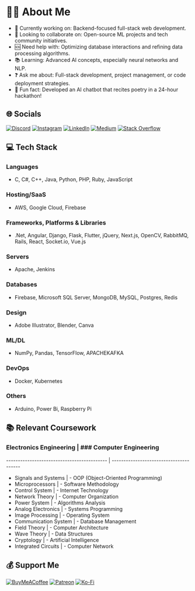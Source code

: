 # 👨‍💻 About Me

- 🔭 Currently working on: Backend-focused full-stack web development.
- 🤝 Looking to collaborate on: Open-source ML projects and tech community initiatives.
- 🆘 Need help with: Optimizing database interactions and refining data processing algorithms.
- 📚 Learning: Advanced AI concepts, especially neural networks and NLP.
- ❓ Ask me about: Full-stack development, project management, or code deployment strategies.
- 🎉 Fun fact: Developed an AI chatbot that recites poetry in a 24-hour hackathon!

## 🌐 Socials

[![Discord](https://img.shields.io/badge/Discord-%237289DA.svg?logo=discord&logoColor=white)](https://discord.gg/zBByrPNf) 
[![Instagram](https://img.shields.io/badge/Instagram-%23E4405F.svg?logo=Instagram&logoColor=white)](https://www.instagram.com/cesr.bayram/?igshid=ODA1NTc5OTg5Nw==) 
[![LinkedIn](https://img.shields.io/badge/LinkedIn-%230077B5.svg?logo=linkedin&logoColor=white)](https://www.linkedin.com/in/cesur-bayram/) 
[![Medium](https://img.shields.io/badge/Medium-12100E?logo=medium&logoColor=white)](https://medium.com/@cesr.bayram)
[![Stack Overflow](https://img.shields.io/badge/-Stackoverflow-FE7A16?logo=stack-overflow&logoColor=white)](https://stackoverflow.com/users/22107922/cesr-bayram)

## 💻 Tech Stack

### Languages

- C, C#, C++, Java, Python, PHP, Ruby, JavaScript

### Hosting/SaaS

- AWS, Google Cloud, Firebase

### Frameworks, Platforms & Libraries

- .Net, Angular, Django, Flask, Flutter, jQuery, Next.js, OpenCV, RabbitMQ, Rails, React, Socket.io, Vue.js

### Servers

- Apache, Jenkins

### Databases

- Firebase, Microsoft SQL Server, MongoDB, MySQL, Postgres, Redis

### Design

- Adobe Illustrator, Blender, Canva

### ML/DL

- NumPy, Pandas, TensorFlow, APACHEKAFKA

### DevOps

- Docker, Kubernetes

### Others

- Arduino, Power Bi, Raspberry Pi

## 📚 Relevant Coursework

### Electronics Engineering                  |        ### Computer Engineering
-------------------------------------------  | ---------------------------------------
- Signals and Systems                        | - OOP (Object-Oriented Programming)
- Microprocessors                            | - Software Methodology
- Control System                             | - Internet Technology
- Network Theory                             | - Computer Organization
- Power System                               | - Algorithms Analysis
- Analog Electronics                         | - Systems Programming
- Image Processing                           | - Operating System
- Communication System                       | - Database Management
- Field Theory                               | - Computer Architecture
- Wave Theory                                | - Data Structures
- Cryptology                                 | - Artificial Intelligence
- Integrated Circuits                        | - Computer Network

## 💰 Support Me

[![BuyMeACoffee](https://img.shields.io/badge/Buy%20Me%20a%20Coffee-ffdd00?logo=buy-me-a-coffee&logoColor=black)](https://www.buymeacoffee.com/cesurbayram) 
[![Patreon](https://img.shields.io/badge/Patreon-F96854?logo=patreon&logoColor=white)](https://patreon.com/patreon.com/cesurbayram) 
[![Ko-Fi](https://img.shields.io/badge/Ko--fi-F16061?logo=ko-fi&logoColor=white)](https://ko-fi.com/ko-fi.com/cesurbayram)
